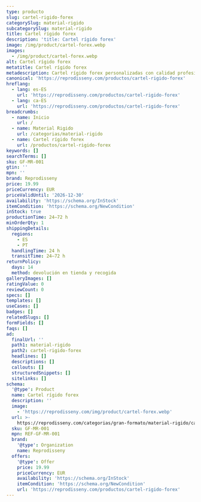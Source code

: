 ```yaml
---
type: producto
slug: cartel-rigido-forex
categorySlug: material-rigido
subcategorySlug: material-rigido
title: Cartel rígido forex
description: 'title: Cartel rígido forex'
image: /img/product/cartel-forex.webp
images:
  - /img/product/cartel-forex.webp
alt: Cartel rígido forex
metatitle: Cartel rígido forex
metadescription: Cartel rígido forex personalizadas con calidad profesional en Cataluña.
canonical: 'https://reprodisseny.com/productos/cartel-rigido-forex'
hreflang:
  - lang: es-ES
    url: 'https://reprodisseny.com/productos/cartel-rigido-forex'
  - lang: ca-ES
    url: 'https://reprodisseny.com/productos/cartel-rigido-forex'
breadcrumbs:
  - name: Inicio
    url: /
  - name: Material Rigido
    url: /categorias/material-rigido
  - name: Cartel rígido forex
    url: /productos/cartel-rigido-forex
keywords: []
searchTerms: []
sku: GF-MR-001
gtin: ''
mpn: ''
brand: Reprodisseny
price: 19.99
priceCurrency: EUR
priceValidUntil: '2026-12-30'
availability: 'https://schema.org/InStock'
itemCondition: 'https://schema.org/NewCondition'
inStock: true
productionTime: 24–72 h
minOrderQty: 1
shippingDetails:
  regions:
    - ES
    - PT
  handlingTime: 24 h
  transitTime: 24–72 h
returnPolicy:
  days: 14
  method: devolución en tienda y recogida
galleryImages: []
ratingValue: 0
reviewCount: 0
specs: []
templates: []
useCases: []
badges: []
relatedSlugs: []
formFields: []
faqs: []
ad:
  finalUrl: ''
  path1: material-rigido
  path2: cartel-rigido-forex
  headlines: []
  descriptions: []
  callouts: []
  structuredSnippets: []
  sitelinks: []
schema:
  '@type': Product
  name: Cartel rígido forex
  description: ''
  image:
    - 'https://reprodisseny.com/img/product/cartel-forex.webp'
  url: >-
    https://reprodisseny.com/categorias/gran-formato/material-rigido/cartel-rigido-forex
  sku: GF-MR-001
  mpn: REF-GF-MR-001
  brand:
    '@type': Organization
    name: Reprodisseny
  offers:
    '@type': Offer
    price: 19.99
    priceCurrency: EUR
    availability: 'https://schema.org/InStock'
    itemCondition: 'https://schema.org/NewCondition'
    url: 'https://reprodisseny.com/productos/cartel-rigido-forex'
---
```


